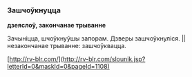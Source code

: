### Зашчоўкнуцца
**дзеяслоў, закончанае трыванне**

Зачыніцца, шчоўкнуўшы запорам. Дзверы зашчоўкнуліся. || незакончанае трыванне: зашчоўквацца.

<a rel="author">[http://rv-blr.com/](http://rv-blr.com/slounik.jsp?letterId=0&maskId=0&pageId=1108)</a>
